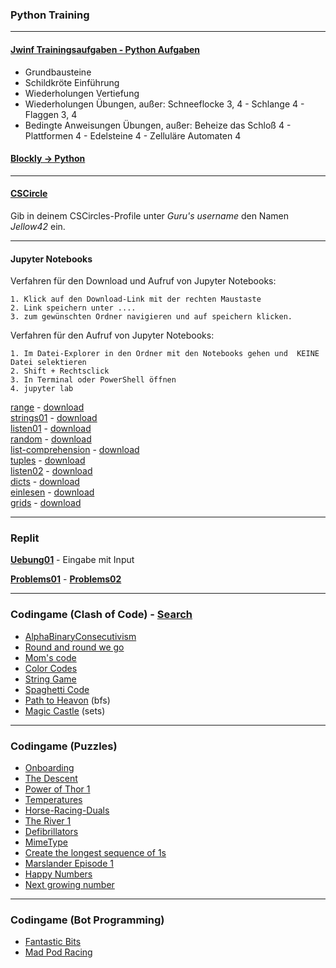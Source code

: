### Python Training

---

#### [Jwinf Trainingsaufgaben - Python Aufgaben](https://jwinf.de/contest/?filter=open)
  - Grundbausteine 
  - Schildkröte Einführung
  - Wiederholungen Vertiefung
  - Wiederholungen Übungen, außer: Schneeflocke 3, 4 - Schlange 4 - Flaggen 3, 4
  - Bedingte Anweisungen Übungen, außer: Beheize das Schloß 4 - Plattformen 4 - Edelsteine 4 - Zelluläre Automaten 4

####  [Blockly -> Python](./blockly.md)
---

#### [CSCircle](https://cscircles.cemc.uwaterloo.ca/2-de/) 
Gib in deinem CSCircles-Profile unter *Guru's username* den Namen *Jellow42* ein.

---

#### Jupyter Notebooks

Verfahren für den Download und Aufruf von Jupyter Notebooks:
```
1. Klick auf den Download-Link mit der rechten Maustaste
2. Link speichern unter ....
3. zum gewünschten Ordner navigieren und auf speichern klicken.
```

Verfahren für den Aufruf von Jupyter Notebooks:
```
1. Im Datei-Explorer in den Ordner mit den Notebooks gehen und  KEINE Datei selektieren
2. Shift + Rechtsclick
3. In Terminal oder PowerShell öffnen 
4. jupyter lab
```
  
[range](https://notebooks.gesis.org/binder/jupyter/user/ktheu-training-6q71zunc/notebooks/range.ipynb) - [download](./range.ipynb) <br>
[strings01](https://github.com/ktheu/Training/blob/master/strings01.ipynb) - [download](./strings01.ipynb) <br>
[listen01](https://github.com/ktheu/Training/blob/master/listen01.ipynb) - [download](./listen01.ipynb) <br>
[random](https://github.com/ktheu/Training/blob/master/random.ipynb) - [download](./random.ipynb) <br>
[list-comprehension](https://github.com/ktheu/Training/blob/master/listcomprehensions.ipynb) - [download](./listcomprehensions.ipynb) <br>
[tuples](https://github.com/ktheu/Training/blob/master/tuples.ipynb) - [download](./tuples.ipynb) <br>
[listen02](https://github.com/ktheu/Training/blob/master/listen02.ipynb) - [download](./listen02.ipynb) <br>
[dicts](https://github.com/ktheu/Training/blob/master/dicts.ipynb) - [download](./dicts.ipynb) <br>
[einlesen](https://github.com/ktheu/Training/blob/master/einlesen.ipynb) - [download](./einlesen.ipynb) <br>
[grids](https://github.com/ktheu/Training/blob/master/grids.ipynb) - [download](./grids.ipynb) <br>

<!-- [range](./range.ipynb) -
[strings01](./strings01.ipynb) -
[listen01](./listen01.ipynb) -
[random](./random.ipynb) -
[list-comprehension](./listcomprehensions.ipynb) -
[tuples](./tuples.ipynb) -
[listen02](./listen02.ipynb) -
[dicts](./dicts.ipynb) -
[einlesen](./einlesen.ipynb) - 
[grids](./grids.ipynb)  -->

---

### Replit

**[Uebung01](https://replit.com/teams/join/gfqmlkfosjwreymbzggsqasfironqrzk-Uebung01)** - Eingabe mit Input  

**[Problems01](https://replit.com/teams/join/rwakwbrblvkwmttibbgkyxvqxbxtxtga-Problems01)** -
**[Problems02](https://replit.com/teams/join/gyahpukiufxyrnfbmhswmzmvlniyfmwu-Problems02)**

---

### Codingame (Clash of Code) - [Search](https://codingame.tools/)

- [AlphaBinaryConsecutivism](https://www.codingame.com/ide/demo/9199892766710c114e06aebebe23a551b181a7)
- [Round and round we go](https://www.codingame.com/ide/demo/873603c1e90bf4ae0082e0301f7b7127c77732)
- [Mom's code](https://www.codingame.com/ide/demo/8962442d406fb7eb156976c3f6395c9cf39399)
- [Color Codes](https://www.codingame.com/ide/demo/840248a983d4c0e0597d9f62a5333421698c05)
- [String Game](https://www.codingame.com/contribute/view/7263300a83cf4aad1573c6e6abb28a56e2d2)
- [Spaghetti Code](https://www.codingame.com/ide/demo/855519dd710cdb3d6dd382c4b5285a463dfef8)
- [Path to Heavon](https://www.codingame.com/contribute/view/53915bfab5116cdb2139c3c04858569efe67) (bfs)
- [Magic Castle](https://www.codingame.com/contribute/view/7759f18c977a21cc12e2b85a8bea60bf3642) (sets)

---

### Codingame (Puzzles)
- [Onboarding](https://www.codingame.com/training/easy/onboarding)
- [The Descent](https://www.codingame.com/training/easy/the-descent)
- [Power of Thor 1](https://www.codingame.com/training/easy/power-of-thor-episode-1)
- [Temperatures](https://www.codingame.com/training/easy/temperatures)
- [Horse-Racing-Duals](https://www.codingame.com/training/easy/horse-racing-duals)
- [The River 1](https://www.codingame.com/training/easy/the-river-i-)
- [Defibrillators](https://www.codingame.com/training/easy/defibrillators)
- [MimeType](https://www.codingame.com/training/easy/mime-type)
- [Create the longest sequence of 1s](https://www.codingame.com/training/easy/create-the-longest-sequence-of-1s)
- [Marslander Episode 1](https://www.codingame.com/training/easy/mars-lander-episode-1)
- [Happy Numbers](https://www.codingame.com/training/easy/happy-numbers)
- [Next growing number](https://www.codingame.com/training/easy/next-growing-number)

---

### Codingame (Bot Programming)

- [Fantastic Bits](https://www.codingame.com/multiplayer/bot-programming/fantastic-bits)
- [Mad Pod Racing](https://www.codingame.com/multiplayer/bot-programming/mad-pod-racing)







